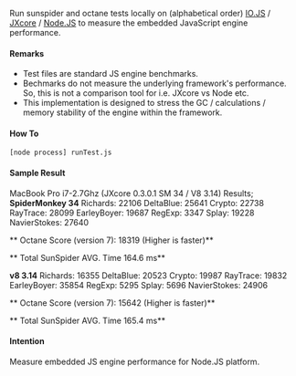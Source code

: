 Run sunspider and octane tests locally on (alphabetical order) [IO.JS](http://iojs.org) / [JXcore](http://jxcore.com) / [Node.JS](http://nodejs.org) to measure the embedded JavaScript engine performance.

#### Remarks

 - Test files are standard JS engine benchmarks.
 - Bechmarks do not measure the underlying framework's performance. So, this is not a comparison tool for i.e. JXcore vs Node etc.
 - This implementation is designed to stress the GC / calculations / memory stability of the engine within the framework.

#### How To

```
[node process] runTest.js
```

#### Sample Result
MacBook Pro i7-2.7Ghz (JXcore 0.3.0.1 SM 34 / V8 3.14) Results;  
**SpiderMonkey 34**
Richards: 22106
DeltaBlue: 25641
Crypto: 22738
RayTrace: 28099
EarleyBoyer: 19687
RegExp: 3347
Splay: 19228
NavierStokes: 27640

** Octane Score (version 7): 18319 (Higher is faster)**

** Total SunSpider AVG. Time 164.6 ms**


**v8 3.14**
Richards: 16355
DeltaBlue: 20523
Crypto: 19987
RayTrace: 19832
EarleyBoyer: 35854
RegExp: 5295
Splay: 5696
NavierStokes: 24906

** Octane Score (version 7): 15642 (Higher is faster)**

** Total SunSpider AVG. Time 165.4 ms**


#### Intention
Measure embedded JS engine performance for Node.JS platform.

